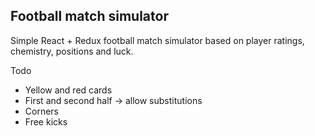 ## Football match simulator
Simple React + Redux football match simulator based on player ratings, chemistry, positions and luck.

Todo
- Yellow and red cards
- First and second half -> allow substitutions
- Corners
- Free kicks
